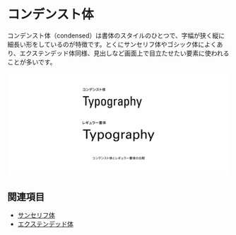# コンデンスト体

コンデンスト体（condensed）は書体のスタイルのひとつで、字幅が狭く縦に細長い形をしているのが特徴です。とくにサンセリフ体やゴシック体によくあり、エクステンデッド体同様、見出しなど画面上で目立たせたい要素に使われることが多いです。

![コンデンスト体とレギュラー書体の比較](../images/condensed.png)

## 関連項目

- [サンセリフ体](./sans-serif.md)
- [エクステンデッド体](./extended.md)
